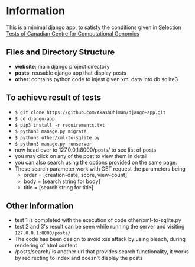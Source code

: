 # Information

This is a minimal django app, to satisfy the conditions given in [Selection Tests of Canadian Centre for Computational Genomics](https://bitbucket.org/mugqic/gsoc_2020/src/master/)

## Files and Directory Structure

- **website**: main django project directory
- **posts**: reusable django app that display posts
- **other**: contains python code to injest given xml data into db.sqlite3

## To achieve result of tests

- `$ git clone https://github.com/AkashDhiman/django-app.git`
- `$ cd django-app`
- `$ pip3 install -r requirements.txt`
- `$ python3 manage.py migrate`
- `$ python3 other/xml-to-sqlite.py`
- `$ python3 manage.py runserver`
- now head over to 127.0.0.1:8000/posts/ to see list of posts
- you may click on any of the post to view them in detail
- you can also search using the options provided on the same page.
- These search parameter work with GET request the parameters being
  - order = [creation-date, score, view-count]
  - body = [search string for body]
  - title = [search string for title]

## Other Information

- test 1 is completed with the execution of code other/xml-to-sqlite.py
- test 2 and 3's result can be seen while running the server and visiting `127.0.0.1:8000/posts/`
- The code has been design to avoid xss attack by using bleach, during rendering of html content
- /posts/search/ is another url that provides search functionality, it works by redirecting to index and doesn't display the posts
